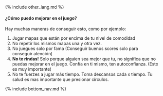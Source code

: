 {% include other_lang.md %}

#### ¿Cómo puedo mejorar en el juego?

Hay muchas maneras de conseguir esto, como por ejemplo:

1. Jugar mapas que están por encima de tu nivel de comodidad
2. No repetir los mismos mapas una y otra vez.
3. No juegues solo por fama (Conseguir buenos scores solo para conseguir atención)
4. **No te rindas!** Solo porque alguien sea mejor que tu, no significa que no puedas mejorar en el juego. Confía en ti mismo, ten autoconfianza. (Esto es muy importante)
5. No te fuerzes a jugar más tiempo. Toma descansos cada x tiempo. Tu salud es mas importante que presionar círculos.

<!-- Don't touch this part thank you -->
{% include bottom_nav.md %}